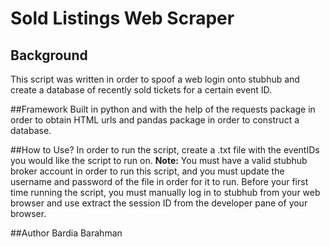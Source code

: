 # Sold Listings Web Scraper
## Background
This script was written in order to spoof a web login onto stubhub and create a database of recently
sold tickets for a certain event ID.

##Framework
Built in python and with the help of the requests package in order to obtain HTML urls and
pandas package in order to construct a database.

##How to Use?
In order to run the script, create a .txt file with the eventIDs you would like the script to run on.
**Note:** You must have a valid stubhub broker account in order to run this script, and you must update
the username and password of the file in order for it to run.
Before your first time running the script, you must manually log in to stubhub from your web browser and use
extract the session ID from the developer pane of your browser. 

##Author
Bardia Barahman
